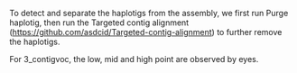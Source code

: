 To detect and separate the haplotigs from the assembly, we first run Purge haplotig, then run the Targeted contig alignment (https://github.com/asdcid/Targeted-contig-alignment) to further remove the haplotigs.

For 3_contigvoc, the low, mid and high point are observed by eyes.
